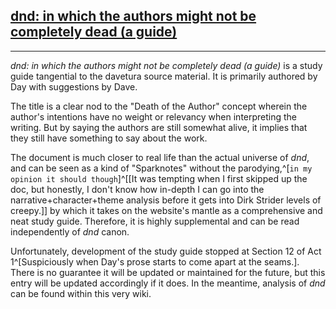 ## [dnd: in which the authors might not be completely dead (a guide)]()
---
*dnd: in which the authors might not be completely dead (a guide)* is a study guide tangential to the davetura source material. It is primarily authored by Day with suggestions by Dave.

The title is a clear nod to the "Death of the Author" concept wherein the author's intentions have no weight or relevancy when interpreting the writing. But by saying the authors are still somewhat alive, it implies that they still have something to say about the work. 

The document is much closer to real life than the actual universe of *dnd*, and can be seen as a kind of "Sparknotes" without the parodying,^[`in my opinion it should though`]^[[It was tempting when I first skipped up the doc, but honestly, I don't know how in-depth I can go into the narrative+character+theme analysis before it gets into Dirk Strider levels of creepy.]] by which it takes on the website's mantle as a comprehensive and neat study guide. Therefore, it is highly supplemental and can be read independently of *dnd* canon.

Unfortunately, development of the study guide stopped at Section 12 of Act 1^[Suspiciously when Day's prose starts to come apart at the seams.]. There is no guarantee it will be updated or maintained for the future, but this entry will be updated accordingly if it does. In the meantime, analysis of *dnd* can be found within this very wiki.